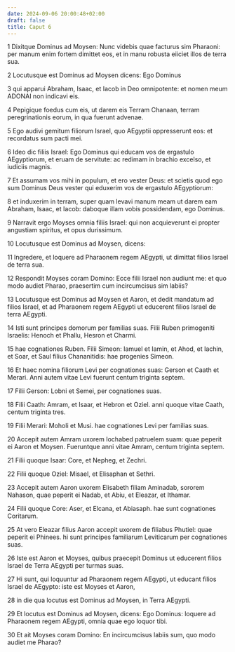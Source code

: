 ```yaml
---
date: 2024-09-06 20:00:48+02:00
draft: false
title: Caput 6
---
```





1 Dixitque Dominus ad Moysen: Nunc videbis quae facturus sim Pharaoni: per manum enim fortem dimittet eos, et in manu robusta eiiciet illos de terra sua.

2 Locutusque est Dominus ad Moysen dicens: Ego Dominus

3 qui apparui Abraham, Isaac, et Iacob in Deo omnipotente: et nomen meum ADONAI non indicavi eis.

4 Pepigique foedus cum eis, ut darem eis Terram Chanaan, terram peregrinationis eorum, in qua fuerunt advenae.

5 Ego audivi gemitum filiorum Israel, quo AEgyptii oppresserunt eos: et recordatus sum pacti mei.

6 Ideo dic filiis Israel: Ego Dominus qui educam vos de ergastulo AEgyptiorum, et eruam de servitute: ac redimam in brachio excelso, et iudiciis magnis.

7 Et assumam vos mihi in populum, et ero vester Deus: et scietis quod ego sum Dominus Deus vester qui eduxerim vos de ergastulo AEgyptiorum:

8 et induxerim in terram, super quam levavi manum meam ut darem eam Abraham, Isaac, et Iacob: daboque illam vobis possidendam, ego Dominus.

9 Narravit ergo Moyses omnia filiis Israel: qui non acquieverunt ei propter angustiam spiritus, et opus durissimum.

10 Locutusque est Dominus ad Moysen, dicens:

11 Ingredere, et loquere ad Pharaonem regem AEgypti, ut dimittat filios Israel de terra sua.

12 Respondit Moyses coram Domino: Ecce filii Israel non audiunt me: et quo modo audiet Pharao, praesertim cum incircumcisus sim labiis?

13 Locutusque est Dominus ad Moysen et Aaron, et dedit mandatum ad filios Israel, et ad Pharaonem regem AEgypti ut educerent filios Israel de terra AEgypti.

14 Isti sunt principes domorum per familias suas. Filii Ruben primogeniti Israelis: Henoch et Phallu, Hesron et Charmi.

15 hae cognationes Ruben. Filii Simeon: Iamuel et Iamin, et Ahod, et Iachin, et Soar, et Saul filius Chananitidis: hae progenies Simeon.

16 Et haec nomina filiorum Levi per cognationes suas: Gerson et Caath et Merari. Anni autem vitae Levi fuerunt centum triginta septem.

17 Filii Gerson: Lobni et Semei, per cognationes suas.

18 Filii Caath: Amram, et Isaar, et Hebron et Oziel. anni quoque vitae Caath, centum triginta tres.

19 Filii Merari: Moholi et Musi. hae cognationes Levi per familias suas.

20 Accepit autem Amram uxorem Iochabed patruelem suam: quae peperit ei Aaron et Moysen. Fueruntque anni vitae Amram, centum triginta septem.

21 Filii quoque Isaar: Core, et Nepheg, et Zechri.

22 Filii quoque Oziel: Misael, et Elisaphan et Sethri.

23 Accepit autem Aaron uxorem Elisabeth filiam Aminadab, sororem Nahason, quae peperit ei Nadab, et Abiu, et Eleazar, et Ithamar.

24 Filii quoque Core: Aser, et Elcana, et Abiasaph. hae sunt cognationes Coritarum.

25 At vero Eleazar filius Aaron accepit uxorem de filiabus Phutiel: quae peperit ei Phinees. hi sunt principes familiarum Leviticarum per cognationes suas.

26 Iste est Aaron et Moyses, quibus praecepit Dominus ut educerent filios Israel de Terra AEgypti per turmas suas.

27 Hi sunt, qui loquuntur ad Pharaonem regem AEgypti, ut educant filios Israel de AEgypto: iste est Moyses et Aaron,

28 in die qua locutus est Dominus ad Moysen, in Terra AEgypti.

29 Et locutus est Dominus ad Moysen, dicens: Ego Dominus: loquere ad Pharaonem regem AEgypti, omnia quae ego loquor tibi.

30 Et ait Moyses coram Domino: En incircumcisus labiis sum, quo modo audiet me Pharao?

